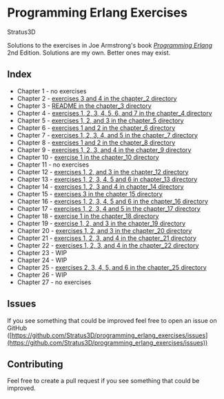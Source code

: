 Programming Erlang Exercises
============================

Stratus3D

Solutions to the exercises in Joe Armstrong's book *[Programming Erlang](https://pragprog.com/book/jaerlang2/programming-erlang)* 2nd Edition. Solutions are my own. Better ones may exist.

## Index

* Chapter 1 - no exercises
* Chapter 2 - [exercises 3 and 4 in the chapter_2 directory](chapter_2/)
* Chapter 3 - [README in the chapter_3 directory](chapter_3/)
* Chapter 4 - [exercises 1, 2, 3, 4, 5, 6, and 7 in the chapter_4 directory](chapter_4/)
* Chapter 5 - [exercises 1, 2, and 3 in the chapter_5 directory](chapter_5/)
* Chapter 6 - [exercises 1 and 2 in the chapter_6 directory](chapter_6/)
* Chapter 7 - [exercises 1, 2, 3, 4, and 5 in the chapter_7 directory](chapter_7/)
* Chapter 8 - [exercises 1 and 2 in the chapter_8 directory](chapter_8/)
* Chapter 9 - [exercises 1, 2, 3, and 4 in the chapter_9 directory](chapter_9/)
* Chapter 10 - [exercise 1 in the chapter_10 directory](chapter_10/)
* Chapter 11 - no exercises
* Chapter 12 - [exercises 1, 2, and 3 in the chapter_12 directory](chapter_12/)
* Chapter 13 - [exercises 1, 2, 3, 4, 5 and 6 in chapter_13 directory](chapter_13/)
* Chapter 14 - [exercises 1, 2, 3 and 4 in chapter_14 directory](chapter_14/)
* Chapter 15 - [exercises 3 in the chapter 15 directory](chapter_15/)
* Chapter 16 - [exercises 1, 2, 3, 4, 5 and 6 in the chapter_16 directory](chapter_16/)
* Chapter 17 - [exercises 1, 2, 3, 4 and 5 in the chapter_17 directory](chapter_17/)
* Chapter 18 - [exercise 1 in the chapter_18 directory](chapter_18/)
* Chapter 19 - [exercise 1, 2, and 3 in the chapter_19 directory](chapter_19/)
* Chapter 20 - [exercises 1, 2, and 3 in the chapter_20 directory](chapter_20/)
* Chapter 21 - [exercises 1, 2, 3, and 4 in the chapter_21 directory](chapter_21/)
* Chapter 22 - [exercises 1, 2, 3, and 4 in the chapter_22 directory](chapter_22/)
* Chapter 23 - WIP
* Chapter 24 - WIP
* Chapter 25 - [exercises 2, 3, 4, 5, and 6 in the chapter_25 directory](chapter_25/)
* Chapter 26 - WIP
* Chapter 27 - no exercises

## Issues
If you see something that could be improved feel free to open an issue on GitHub ([https://github.com/Stratus3D/programming_erlang_exercises/issues](https://github.com/Stratus3D/programming_erlang_exercises/issues))

## Contributing
Feel free to create a pull request if you see something that could be improved.

